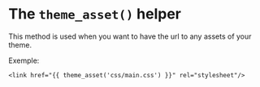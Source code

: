 # The `theme_asset()` helper

This method is used when you want to have the url to any assets of your theme.

Exemple:

```
<link href="{{ theme_asset('css/main.css') }}" rel="stylesheet"/>
```
